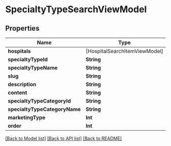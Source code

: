 # SpecialtyTypeSearchViewModel

## Properties
Name | Type | Description | Notes
------------ | ------------- | ------------- | -------------
**hospitals** | [HospitalSearchItemViewModel] |  | [optional] 
**specialtyTypeId** | **String** |  | [optional] 
**specialtyTypeName** | **String** |  | [optional] 
**slug** | **String** |  | [optional] 
**description** | **String** |  | [optional] 
**content** | **String** |  | [optional] 
**specialtyTypeCategoryId** | **String** |  | [optional] 
**specialtyTypeCategoryName** | **String** |  | [optional] 
**marketingType** | **Int** |  | [optional] 
**order** | **Int** |  | [optional] 

[[Back to Model list]](../README.md#documentation-for-models) [[Back to API list]](../README.md#documentation-for-api-endpoints) [[Back to README]](../README.md)


